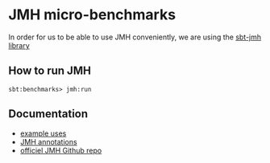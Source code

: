 # JMH micro-benchmarks

In order for us to be able to use JMH conveniently, we are using the [sbt-jmh library](https://github.com/sbt/sbt-jmh)

## How to run JMH

```
sbt:benchmarks> jmh:run
```

## Documentation

- [example uses](https://github.com/sbt/sbt-jmh/tree/main/plugin/src/sbt-test/sbt-jmh/run/src/main/scala/org/openjdk/jmh/samples)
- [JMH annotations](http://javadox.com/org.openjdk.jmh/jmh-core/0.9/org/openjdk/jmh/annotations/package-summary.html)
- [officiel JMH Github repo](https://github.com/openjdk/jmh)
